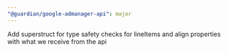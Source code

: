 ```yaml
---
"@guardian/google-admanager-api": major
---
```


Add superstruct for type safety checks for lineItems and align properties with what we receive from the api
